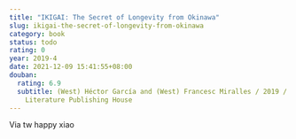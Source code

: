 ```yaml
---
title: "IKIGAI: The Secret of Longevity from Okinawa"
slug: ikigai-the-secret-of-longevity-from-okinawa
category: book
status: todo
rating: 0
year: 2019-4
date: 2021-12-09 15:41:55+08:00
douban:
  rating: 6.9
  subtitle: (West) Héctor García and (West) Francesc Miralles / 2019 / People's
    Literature Publishing House
---
```


Via tw happy xiao
